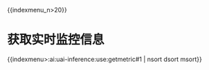 {{indexmenu_n>20}}

# 获取实时监控信息

{{indexmenu>:ai:uai-inference:use:getmetric#1 | nsort dsort msort}}

